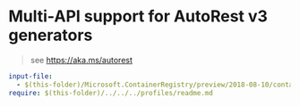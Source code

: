 # Multi-API support for AutoRest v3 generators

> see https://aka.ms/autorest

``` yaml $(enable-multi-api)
input-file:
  - $(this-folder)/Microsoft.ContainerRegistry/preview/2018-08-10/containerregistry.json
require: $(this-folder)/../../../profiles/readme.md
```
